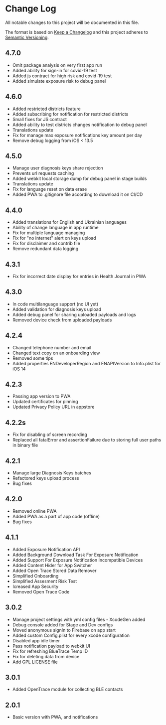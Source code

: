 
# Change Log

All notable changes to this project will be documented in this file.
 
The format is based on [Keep a Changelog](http://keepachangelog.com/)
and this project adheres to [Semantic Versioning](http://semver.org/).

## 4.7.0
- Omit package analysis on very first app run
- Added ability for sign-in for covid-19 test
- Added js contract for high risk and covid-19 test
- Added simulate exposure risk to debug panel

## 4.6.0
- Added restricted districts feature
- Added subscribing for notification for restricted districts
- Small fixes for JS contract
- Added ability to test districts changes notification to debug panel
- Translations update
- Fix for manage max exposure notifications key amount per day
- Remove debug logging from iOS < 13.5

## 4.5.0
- Manage user diagnosis keys share rejection 
- Prevents url requests caching
- Added webkit local storage dump for debug panel in stage builds
- Translations update
- Fix for language reset on data erase
- Added PWA to .gitignore file according to download it on CI/CD

## 4.4.0
- Added translations for English and Ukrainian languages
- Ability of change language in app runtime
- Fix for multiple language managing
- Fix for "no internet" alert on keys upload
- Fix for disclaimer and contrib file
- Remove redundant data logging

## 4.3.1
- Fix for incorrect date display for entries in Health Journal in PWA

## 4.3.0
- In code multilanguage support (no UI yet)
- Added validation for diagnosis keys upload
- Added debug panel for sharing uploaded payloads and logs
- Removed device check from uploaded payloads

## 4.2.4

- Changed telephone number and email
- Changed text copy on an onboarding view
- Removed some tips
- Added properties ENDeveloperRegion and ENAPIVersion to Info.plist for iOS 14

## 4.2.3

- Passing app version to PWA
- Updated certificates for pinning
- Updated Privacy Policy URL in appstore

## 4.2.2s

- Fix for disabling of screen recording
- Replaced all fatalError and assertionFailure due to storing full user paths in binary file

## 4.2.1

- Manage large Diagnosis Keys batches
- Refactored keys upload process
- Bug fixes

## 4.2.0

- Removed online PWA
- Added PWA as a part of app code (offline)
- Bug fixes

## 4.1.1

- Added Exposure Notification API
- Added Background Download Task For Exposure Notification
- Added Support For Exposure Notification Incompatible Devices
- Added Content Hider for App Switcher
- Added Open Trace Stored Data Remover
- Simplified Onboarding
- Simplified Assesment Risk Test
- Icreased App Security
- Removed Open Trace Code


## 3.0.2

- Manage project settings with yml config files - XcodeGen added
- Debug console added for Stage and Dev configs
- Moved anonymous signIn to Firebase on app start
- Added custom Config.plist for every xcode configuration
- Disabled app idle timer
- Pass notification payload to webkit UI
- Fix for refreshing BlueTrace Temp ID
- Fix for deleting data from device
- Add GPL LICENSE file


## 3.0.1

- Added OpenTrace module for collecting BLE contacts


## 2.0.1

- Basic version with PWA, and notifications
